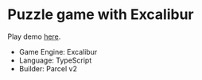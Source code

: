 Puzzle game with Excalibur
=====

Play demo [here](https://syuhei176.github.io/mathgame/).

* Game Engine: Excalibur
* Language: TypeScript
* Builder: Parcel v2

